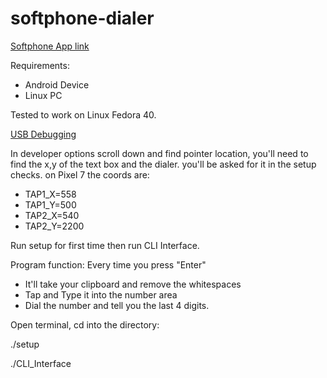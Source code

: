 # softphone-dialer
[Softphone App link](https://play.google.com/store/apps/details?id=co.uk.voicehost.softphone.android&hl=en-US)

Requirements:
* Android Device
* Linux PC

Tested to work on Linux Fedora 40.

[USB Debugging](https://www.lifewire.com/enable-usb-debugging-android-4690927)

In developer options scroll down and find pointer location, you'll need to find the x,y of the text box and the dialer. you'll be asked for it in the setup checks. on Pixel 7 the coords are:

* TAP1_X=558
* TAP1_Y=500
* TAP2_X=540
* TAP2_Y=2200

Run setup for first time then run CLI Interface.

Program function: Every time you press "Enter"
* It'll take your clipboard and remove the whitespaces
* Tap and Type it into the number area
* Dial the number and tell you the last 4 digits.

Open terminal, cd into the directory:

./setup

./CLI_Interface
